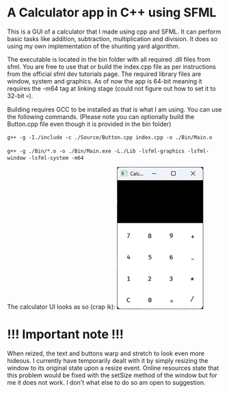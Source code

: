 # A Calculator app in C++ using SFML
This is a GUI of a calculator that I made using cpp and SFML. It can perform basic tasks like addition, subtraction, multiplication and division. It does so using my own implementation of the shunting yard algorithm.

The executable is located in the bin folder with all required .dll files from sfml. You are free to use that or build the index.cpp file as per instructions from the official sfml dev tutorials page. The required library files are window, system and graphics. As of now the app is 
64-bit meaning it requires the -m64 tag at linking stage (could not figure out how to set it to 32-bit 💀). 

Building requires GCC to be installed as that is what I am using. You can use the following commands. 
(Please note you can optionally build the Button.cpp file even though it is provided in the bin folder)
```
g++ -g -I./include -c ./Source/Button.cpp index.cpp -o ./Bin/Main.o

g++ -g ./Bin/*.o -o ./Bin/Main.exe -L./Lib -lsfml-graphics -lsfml-window -lsfml-system -m64
```
The calculator UI looks as so (crap ik):
![](CalcAppSS.png)

# !!! Important note !!!
When reized, the text and buttons warp and stretch to look even more hideous. I currently have temporarily dealt with it by simply resizing the window to its original state upon a resize event. Online resources state that this problem would be fixed with the setSize method of the window but for me it does not work. I don't what else to do so am open to suggestion.
